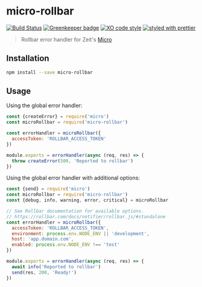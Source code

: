 # micro-rollbar

[![Build Status](https://travis-ci.org/bmealhouse/micro-rollbar.svg?branch=master)](https://travis-ci.org/bmealhouse/micro-rollbar)
[![Greenkeeper badge](https://badges.greenkeeper.io/bmealhouse/micro-rollbar.svg)](https://greenkeeper.io/)
[![XO code style](https://img.shields.io/badge/code_style-XO-5ed9c7.svg)](https://github.com/sindresorhus/xo)
[![styled with prettier](https://img.shields.io/badge/styled_with-prettier-ff69b4.svg)](https://github.com/prettier/prettier)

> Rollbar error handler for Zeit's [Micro](https://github.com/zeit/micro)

## Installation

```sh
npm install --save micro-rollbar
```

## Usage

Using the global error handler:

```js
const {createError} = require('micro')
const microRollbar = require('micro-rollbar')

const errorHandler = microRollbar({
  accessToken: 'ROLLBAR_ACCESS_TOKEN'
})

module.exports = errorHandler(async (req, res) => {
  throw createError(500, 'Reported to rollbar')
})
```

Using the global error handler with additional options:

```js
const {send} = require('micro')
const microRollbar = require('micro-rollbar')
const {debug, info, warning, error, critical} = microRollbar

// See Rollbar documentation for available options.
// https://rollbar.com/docs/notifier/rollbar.js/#standalone
const errorHandler = microRollbar({
  accessToken: 'ROLLBAR_ACCESS_TOKEN',
  environment: process.env.NODE_ENV || 'development',
  host: 'app.domain.com',
  enabled: process.env.NODE_ENV !== 'test'
})

module.exports = errorHandler(async (req, res) => {
  await info('Reported to rollbar')
  send(res, 200, 'Ready!')
})
```
